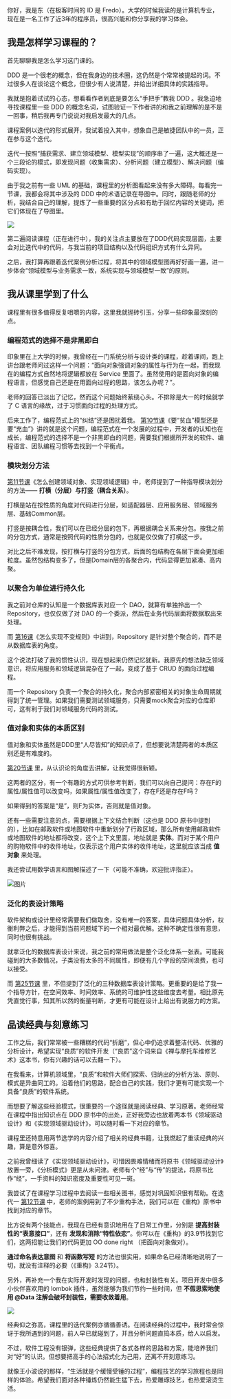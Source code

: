 你好，我是东（在极客时间的 ID 是 Fredo）。大学的时候我读的是计算机专业，现在是一名工作了近3年的程序员，很高兴能和你分享我的学习体会。

## 我是怎样学习课程的？

首先聊聊我是怎么学习这门课的。

DDD 是一个很老的概念，但在我身边的技术圈，这仍然是个常常被提起的词。不过很多人在谈论这个概念，但很少有人说清楚，并给出详细具体的实践指导。

我就是抱着试试的心态，想看看作者到底是要怎么“手把手”教我 DDD 。我急迫地寻找课程里一些 DDD 的概念名词，试图验证一下作者讲的和我之前理解的是不是一回事，稍后我再专门说说对我启发最大的几点。

课程案例以迭代的形式展开，我试着投入其中，想象自己是敏捷团队中的一员，正在参与这个迭代。

迭代一按照“捕获需求、建立领域模型、模型实现”的顺序串了一遍，这大概还是一个三段论的模式，即发现问题（收集需求）、分析问题（建立模型）、解决问题（编码实现）。

由于我之前有一些 UML 的基础，课程里的分析图看起来没有多大障碍。每看完一节课，我都会将其中涉及的 DDD 中的术语记录在导图中。同时，跟随老师的分析，我结合自己的理解，提炼了一些重要的区分点和有助于回忆内容的关键词，把它们体现在了导图里。

![](https://static001.geekbang.org/resource/image/bd/95/bdac730506b4ea2212e41451657bbb95.jpg?wh=3584x9871)

第二遍阅读课程（正在进行中），我的关注点主要放在了DDD代码实现层面，主要会对比迭代中的代码，与我当前的项目结构以及代码组织方式有什么异同。

之后，我打算再跟着迭代案例分析过程，将其中的领域模型图再好好画一遍，进一步体会“领域模型与业务需求一致，系统实现与领域模型一致”的原则。

## 我从课里学到了什么

课程里有很多值得反复咀嚼的内容，这里我就抛砖引玉，分享一些印象最深刻的点。

### 编程范式的选择不是非黑即白

印象里在上大学的时候，我曾经在一门系统分析与设计类的课程，趁着课间，跑上讲台跟老师问过这样一个问题：“面向对象强调对象的属性与行为在一起，而我现在的编程方式自然地将逻辑都放在 Service 里面了。虽然使用的是面向对象的编程语言，但感觉自己还是在用面向过程的思路，该怎么办呢？”。

老师的回答已淡出了记忆，然而这个问题始终萦绕心头。不排除是大一的时候就学了 C 语言的缘故，过于习惯面向过程的处理方式。

后来工作了，编程范式上的“纠结”还是困扰着我。 [第10节课](https://time.geekbang.org/column/article/617473)《要“贫血”模型还是要“充血”》讲的就是这个问题，编程范式在一个发展的过程中，开发者的认知也在成长，编程范式的选择不是一个非黑即白的问题，需要我们根据所开发的软件、编程语言、团队编程习惯等去找到一个平衡点。

### 模块划分方法

[第11节课](https://time.geekbang.org/column/article/618175)《怎么创建领域对象、实现领域逻辑》中，老师提到了一种指导模块划分的方法—— **打横（分层）与打竖（耦合关系）**。

打横是站在按性质的角度对代码进行分层，如适配器层、应用服务层、领域服务层、基础Common层。

打竖是按耦合性，我们可以在已经分层的包下，再根据耦合关系来分包。按我之前的分包方式，通常是按照代码的性质分包的，也就是仅仅做了打横这一步。

对比之后不难发现，按打横与打竖的分包方式，后面的包结构在各层下面会更加细粒度。虽然包结构变多了，但是Domain层的各聚合内，代码显得更加紧凑、高内聚。

### 以聚合为单位进行持久化

我之前对仓库的认知是一个数据库表对应一个 DAO，就算有单独拎出一个 Repository，也仅仅做了对 DAO 的一个委派，然后在业务代码层面将数据取出来处理。

而 [第16课](https://time.geekbang.org/column/article/621713)《怎么实现不变规则》中讲到，Repository 是针对整个聚合的，而不是从数据库表的角度。

这个说法打破了我的惯性认识，现在想起来仍然记忆犹新。我原先的想法缺乏领域意识，将应用服务和领域逻辑混杂在了一起，变成了基于 CRUD 的面向过程编程。

而一个 Repository 负责一个聚合的持久化，聚合内部紧密相关的对象生命周期就得到了统一管理。如果我们需要测试领域服务，只需要mock聚合对应的仓库即可，这有利于我们对领域服务代码的测试。

### 值对象和实体的本质区别

值对象和实体虽然是DDD里“人尽皆知”的知识点了，但想要说清楚两者的本质区别还是有难度的。

[第20节课](https://time.geekbang.org/column/article/623969) 里，从认识论的角度去讲解，让我觉得很新颖。

这两者的区分，有一个有趣的方式可供参考判断，我们可以向自己提问：存在F的属性/属性值可以改变吗，如果属性/属性值改变了，存在F还是存在F吗？

如果得到的答案是“是”，则F为实体，否则就是值对象。

还有一些需要注意的点，需要根据上下文结合判断（这也是 DDD 原书中提到的），比如在邮政软件或地图软件中重新划分了行政区域，那么所有使用邮政软件或地图软件的地址都将改变，这个上下文里面，地址就是 **实体**。而对于某个用户的购物软件中的收件地址，仅表示这个用户实体的收件地址，这里就应该当成 **值对象** 来处理。

我还尝试用数学语言和图解描述了一下（可能不准确，欢迎批评指正）。

![图片](https://static001.geekbang.org/resource/image/d8/15/d85ddc08e326384b538cf803f176f915.jpg?wh=1920x1156)

### 泛化的表设计策略

软件架构或设计里经常需要我们做取舍，没有唯一的答案，具体问题具体分析，权衡利弊之后，才能得到当前问题域下的一个相对最优解。这种不确定性很有意思，同时也很有挑战。

就拿泛化的数据库表设计来说，我之前的常用做法是整个泛化体系一张表。可能我碰到的大多数情况，子类没有太多的不同属性，即便有几个字段的空间浪费，也可以接受。

而 [第25节课](https://time.geekbang.org/column/article/627635) 里，不但提到了泛化的三种数据库表设计策略。更重要的是给了我一个指导方针，在空间效率、时间效率、系统的可维护性这些维度去考量。相比原先凭直觉行事，知其所以然的衡量判断，才更有可能在设计上给出有说服力的方案。

## 品读经典与刻意练习

工作之后，我们常常被一些糟糕的代码“折磨”，但心中仍追求着整洁代码、优雅的分析设计，希望实现“良质”的软件开发（“良质”这个词来自《禅与摩托车维修艺术》这本书，你有兴趣的话可以去翻一下）。

在我看来，计算机领域里，“良质”和软件大师们探索、归纳出的分析方法、原则、模式是异曲同工的。沿着他们的思路，配合自己的实践，我们才更有可能实现一个具备“良质”的软件系统。

而想要了解这些经验模式，很重要的一个途径就是阅读经典、学习原著。老师经常在课程中指出知识点在 DDD 原书中的出处，正好我旁边也放着两本书《领域驱动设计》和《实现领域驱动设计》，可以随时看一下对应的章节。

课程里还特意用两节选学的内容介绍了相关的经典书籍，让我燃起了重读经典的兴趣，算是意外惊喜。

之前我曾细读了《实现领域驱动设计》，可惜因畏难情绪而将原书《领域驱动设计》放置一旁，《分析模式》更是从未问津。老师有个“经”与“传”的提法，将原书比作“经”，一手资料的知识密度及重要性可见一斑。

我尝试了在课程学习过程中去阅读一些相关图书，感觉对巩固知识很有帮助。在迭代一 [第12节课](https://time.geekbang.org/column/article/619447) 中，老师的案例用到了不少重构手法，我们可以在《重构》原书中找到对应的章节。

比方说有两个技能点，我现在已经有意识地用在了日常工作里，分别是 **提高封装性的“表意接口”**，还有 **发现和消除“特性依恋”**。你可以在《重构》的3.9节找到它们，这两招能让我们的代码更加 OO done right （把面向对象做对）。

**通过命名表达意图** 和 **将函数写短** 的方法也很实用，如果命名已经清晰地说明了一切，就没有注释的必要（《重构》3.24节）。

另外，再补充一个我在实际开发时发现的问题，也和封装性有关。项目开发中很多小伙伴喜欢用的 lombok 插件，虽然能够为我们节约一些时间，但 **不假思索地使用 @Data 注解会破坏封装性，需要收敛着用**。

![](https://static001.geekbang.org/resource/image/11/16/11e138639ea9fa30ffebc9bea879b416.jpg?wh=1920x1397)

经典仰之弥高，课程里的迭代案例亦循循善诱。在阅读经典的过程中，我时常会惊讶于我所遇到的问题，前人早已就碰到了，并且分析问题直捣本质，给人以启发。

不过，软件工程没有银弹，这些经典提供了各式各样的思路和方案，能培养我们对“好”的认识。但想要把高手的心法招式化为己用，还离不开刻意练习。

就像王小波说的那样，“生活就是个缓慢受锤的过程”，编程技艺的学习旅程也是同样的体验。希望我们面对各种锤炼仍然能生猛下去，热爱雕琢技艺，也热爱滚烫生活。